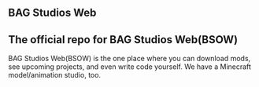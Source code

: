 BAG Studios Web
---
The official repo for BAG Studios Web(BSOW)
---
BAG Studios Web(BSOW) is the one place where you can download mods, see upcoming projects, and even write code yourself. We have a Minecraft model/animation studio, too.
